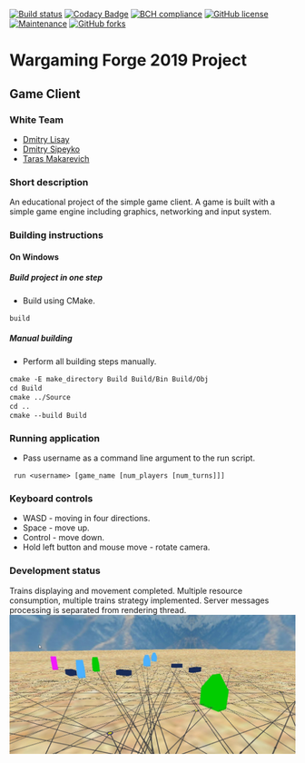 [![Build status](https://ci.appveyor.com/api/projects/status/e1hd8cvcxixrfg6o?svg=true)](https://ci.appveyor.com/project/glisquery/white)
[![Codacy Badge](https://api.codacy.com/project/badge/Grade/5f6661ca68a4473fa4e2440c5c272532)](https://www.codacy.com/manual/makarevich.t/White?utm_source=github.com&amp;utm_medium=referral&amp;utm_content=glisquery/White&amp;utm_campaign=Badge_Grade)
[![BCH compliance](https://bettercodehub.com/edge/badge/glisquery/White?branch=master)](https://bettercodehub.com/)
[![GitHub license](https://img.shields.io/badge/license-MIT-blue.svg?sanitize=true)](https://raw.githubusercontent.com/glisquery/White/master/LICENSE)
[![Maintenance](https://img.shields.io/badge/Maintained%3F-yes-green.svg)](https://GitHub.com/glisquery/White/graphs/commit-activity)
[![GitHub forks](https://img.shields.io/github/forks/glisquery/White.svg?style=social&label=Fork&maxAge=2592000)](https://GitHub.com/glisquery/White/network/)
<!--- [comment]: [![GitHub pull-requests closed](https://img.shields.io/github/issues-pr-closed/glisquery/White.svg)](https://GitHub.com/glisquery/White/pulls/) --->
# Wargaming Forge 2019 Project
## Game Client
### White Team
- [Dmitry Lisay](https://github.com/403)
- [Dmitry Sipeyko](https://github.com/MintaiDS)
- [Taras Makarevich](https://github.com/glisquery)
### Short description
An educational project of the simple game client. 
A game is built with a simple game engine
including graphics, networking and input system.
### Building instructions 
#### On Windows
##### Build project in one step
- Build using CMake.
```batch
build 
```
##### Manual building
- Perform all building steps manually.
```batch
cmake -E make_directory Build Build/Bin Build/Obj
cd Build
cmake ../Source
cd ..
cmake --build Build
```
### Running application
- Pass username as a command line argument to the run script.
```batch
 run <username> [game_name [num_players [num_turns]]]
```
### Keyboard controls
- WASD - moving in four directions.
- Space - move up.
- Control - move down.
- Hold left button and mouse move - rotate camera.
### Development status
Trains displaying and movement completed. Multiple resource consumption, multiple trains
strategy implemented. Server messages processing is separated from rendering thread.
![progress](Docs/progress.jpg) 
